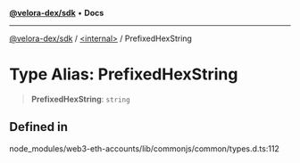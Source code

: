 [**@velora-dex/sdk**](../../README.md) • **Docs**

***

[@velora-dex/sdk](../../globals.md) / [\<internal\>](../README.md) / PrefixedHexString

# Type Alias: PrefixedHexString

> **PrefixedHexString**: `string`

## Defined in

node\_modules/web3-eth-accounts/lib/commonjs/common/types.d.ts:112
